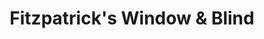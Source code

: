 ---
title: "Fitzpatrick's Window & Blind"
url: /malden/fitzpatricks-window-und-blind/
shop: Allgemein
---